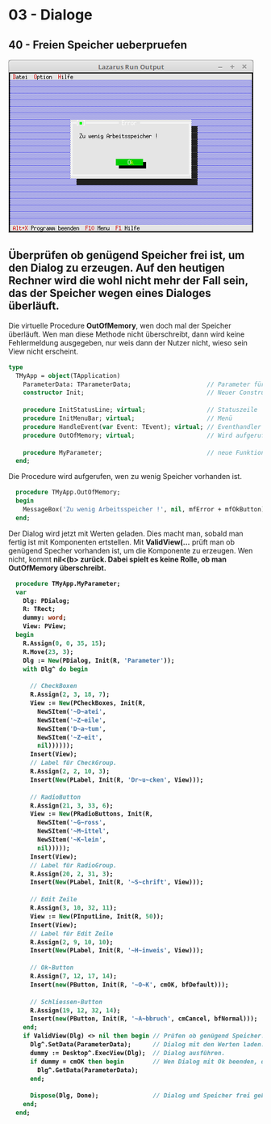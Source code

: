 # 03 - Dialoge
## 40 - Freien Speicher ueberpruefen

![image.png](image.png)

Überprüfen ob genügend Speicher frei ist, um den Dialog zu erzeugen.
Auf den heutigen Rechner wird die wohl nicht mehr der Fall sein, das der Speicher wegen eines Dialoges überläuft.
---
Die virtuelle Procedure <b>OutOfMemory</b>, wen doch mal der Speicher überläuft.
Wen man diese Methode nicht überschreibt, dann wird keine Fehlermeldung ausgegeben, nur weis dann der Nutzer nicht, wieso sein View nicht erscheint.

```pascal
type
  TMyApp = object(TApplication)
    ParameterData: TParameterData;                     // Parameter für Dialog.
    constructor Init;                                  // Neuer Constructor

    procedure InitStatusLine; virtual;                 // Statuszeile
    procedure InitMenuBar; virtual;                    // Menü
    procedure HandleEvent(var Event: TEvent); virtual; // Eventhandler
    procedure OutOfMemory; virtual;                    // Wird aufgerufen, wen Speicher überläuft.

    procedure MyParameter;                             // neue Funktion für einen Dialog.
  end;
```

Die Procedure wird aufgerufen, wen zu wenig Speicher vorhanden ist.

```pascal
  procedure TMyApp.OutOfMemory;
  begin
    MessageBox('Zu wenig Arbeitsspeicher !', nil, mfError + mfOkButton);
  end;
```

Der Dialog wird jetzt mit Werten geladen.
Dies macht man, sobald man fertig ist mit Komponenten ertstellen.
Mit <b>ValidView(...</b> prüft man ob genügend Specher vorhanden ist, um die Komponente zu erzeugen.
Wen nicht, kommt <b>nil<(b> zurück. Dabei spielt es keine Rolle, ob man <b>OutOfMemory</b> überschreibt.

```pascal
  procedure TMyApp.MyParameter;
  var
    Dlg: PDialog;
    R: TRect;
    dummy: word;
    View: PView;
  begin
    R.Assign(0, 0, 35, 15);
    R.Move(23, 3);
    Dlg := New(PDialog, Init(R, 'Parameter'));
    with Dlg^ do begin

      // CheckBoxen
      R.Assign(2, 3, 18, 7);
      View := New(PCheckBoxes, Init(R,
        NewSItem('~D~atei',
        NewSItem('~Z~eile',
        NewSItem('D~a~tum',
        NewSItem('~Z~eit',
        nil))))));
      Insert(View);
      // Label für CheckGroup.
      R.Assign(2, 2, 10, 3);
      Insert(New(PLabel, Init(R, 'Dr~u~cken', View)));

      // RadioButton
      R.Assign(21, 3, 33, 6);
      View := New(PRadioButtons, Init(R,
        NewSItem('~G~ross',
        NewSItem('~M~ittel',
        NewSItem('~K~lein',
        nil)))));
      Insert(View);
      // Label für RadioGroup.
      R.Assign(20, 2, 31, 3);
      Insert(New(PLabel, Init(R, '~S~chrift', View)));

      // Edit Zeile
      R.Assign(3, 10, 32, 11);
      View := New(PInputLine, Init(R, 50));
      Insert(View);
      // Label für Edit Zeile
      R.Assign(2, 9, 10, 10);
      Insert(New(PLabel, Init(R, '~H~inweis', View)));

      // Ok-Button
      R.Assign(7, 12, 17, 14);
      Insert(new(PButton, Init(R, '~O~K', cmOK, bfDefault)));

      // Schliessen-Button
      R.Assign(19, 12, 32, 14);
      Insert(new(PButton, Init(R, '~A~bbruch', cmCancel, bfNormal)));
    end;
    if ValidView(Dlg) <> nil then begin // Prüfen ob genügend Speicher.
      Dlg^.SetData(ParameterData);      // Dialog mit den Werten laden.
      dummy := Desktop^.ExecView(Dlg);  // Dialog ausführen.
      if dummy = cmOK then begin        // Wen Dialog mit Ok beenden, dann Daten vom Dialog in Record laden.
        Dlg^.GetData(ParameterData);
      end;

      Dispose(Dlg, Done);               // Dialog und Speicher frei geben.
    end;
  end;
```


